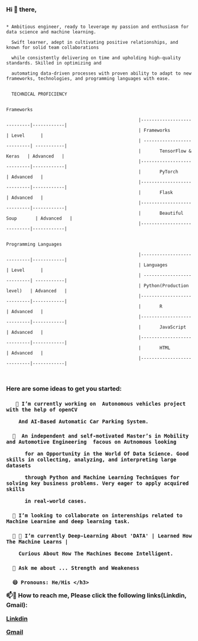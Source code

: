 <h3 align="left"> Hi 👋 there, </h3>

  ```  
  
  * Ambitious engineer, ready to leverage my passion and enthusiasm for data science and machine learning. 

    Swift learner, adept in cultivating positive relationships, and known for solid team collaborations 

    while consistently delivering on time and upholding high-quality standards. Skilled in optimizing and 

    automating data-driven processes with proven ability to adapt to new frameworks, technologies, and programming languages with ease.  
    
    
    TECHNICAL PROFICIENCY 
    
                                                                    Frameworks
                                                                    
                                                    |----------------------------|------------|
                                                    | Frameworks                 | Level      |
                                                    | ---------------------------| -----------|
                                                    |       TensorFlow & Keras   | Advanced   |
                                                    |----------------------------|------------|
                                                    |       PyTorch              | Advanced   |
                                                    |----------------------------|------------|
                                                    |       Flask                | Advanced   |
                                                    |----------------------------|------------|
                                                    |       Beautiful Soup       | Advanced   |
                                                    |----------------------------|------------|
                                                    
                                                               Programming Languages
                                                               
                                                    |----------------------------|------------|
                                                    | Languages                  | Level      |
                                                    | ---------------------------| -----------|
                                                    | Python(Production level)   | Advanced   |
                                                    |----------------------------|------------|
                                                    |       R                    | Advanced   |
                                                    |----------------------------|------------|
                                                    |       JavaScript           | Advanced   |
                                                    |----------------------------|------------|
                                                    |       HTML                 | Advanced   |
                                                    |----------------------------|------------|



```



<h3 align="left"> Here are some ideas to get you started:</h3>


<h3 align="left"> 
  
       🔭 I’m currently working on  Autonomous vehicles project with the help of openCV
        
        And AI-Based Automatic Car Parking System.

  
</h3>


<h3 align="left"'> 
  
      🌱  An independent and self-motivated Master’s in Mobility and Automotive Engineering  facous on Autnomous looking 

          for an Opportunity in the World Of Data Science. Good skills in collecting, analyzing, and interpreting large datasets 

          through Python and Machine Learning Techniques for solving key business problems. Very eager to apply acquired skills 

          in real-world cases.

</h3>
                 

<h3 align="left"> 
  
      👯 I’m looking to collaborate on interenships related to Machine Learnine and deep learning task.

</h3>
                 

<h3 align="left"> 
  
      👯 🤔 I’m currently Deep-Learning About 'DATA' | Learned How The Machine Learns |

        Curious About How The Machines Become Intelligent.

</h3>
                                                    

<h3 align="left"> 

      💬 Ask me about ... Strength and Weakeness

</h3>
                                                    

<h3 align="left"> 
  
      😄 Pronouns: He/His </h3>


📫💬 How to reach me, Please click the following links(Linkdin, Gmail):

[Linkdin](https://www.linkedin.com/in/arudpiragasam-krishnaragavan-a60590163/)

[Gmail](ragavan.arul26@gmail.com)



